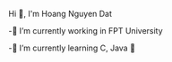 

Hi 👋, I'm Hoang Nguyen Dat

-🔭 I’m currently working in FPT University

-🌱 I’m currently learning C, Java 🧐
